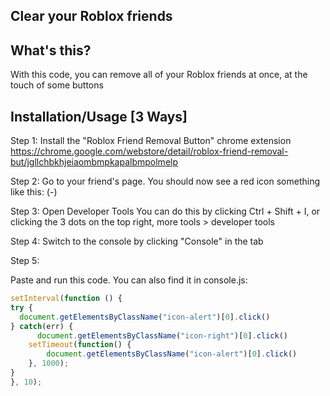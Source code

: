 ## Clear your Roblox friends


## What's this?
With this code, you can remove all of your Roblox friends at once, at the touch of some buttons

## Installation/Usage [3 Ways]

Step 1:
Install the "Roblox Friend Removal Button" chrome extension
https://chrome.google.com/webstore/detail/roblox-friend-removal-but/jgllchbkhjeiaombmpkapalbmpolmelp

Step 2:
Go to your friend's page. You should now see a red icon something like this: (-)

Step 3:
Open Developer Tools
You can do this by clicking Ctrl + Shift + I, or clicking the 3 dots on the top right, more tools > developer tools

Step 4:
Switch to the console by clicking "Console" in the tab

Step 5:

Paste and run this code. You can also find it in console.js:

```javascript
setInterval(function () {
try {
  document.getElementsByClassName("icon-alert")[0].click()
} catch(err) {
	  document.getElementsByClassName("icon-right")[0].click()
	setTimeout(function() {
		document.getElementsByClassName("icon-alert")[0].click()
	}, 1000);
}
}, 10);
```
